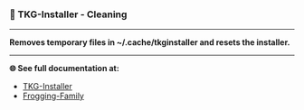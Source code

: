 ### 🧹 TKG-Installer - Cleaning

---

**Removes temporary files in ~/.cache/tkginstaller and resets the installer.**

---

**🌐 See full documentation at:**
- [TKG-Installer](https://github.com/damachine/tkginstaller)
- [Frogging-Family](https://github.com/Frogging-Family/)
